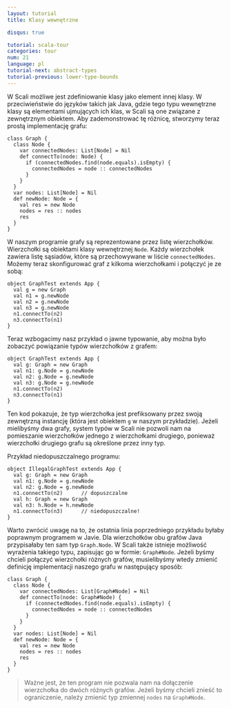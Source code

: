 ```yaml
---
layout: tutorial
title: Klasy wewnętrzne

disqus: true

tutorial: scala-tour
categories: tour
num: 21
language: pl
tutorial-next: abstract-types
tutorial-previous: lower-type-bounds
---
```


W Scali możliwe jest zdefiniowanie klasy jako element innej klasy. W przeciwieństwie do języków takich jak Java, gdzie tego typu wewnętrzne klasy są elementami ujmujących ich klas, w Scali są one związane z zewnętrznym obiektem. Aby zademonstrować tę różnicę, stworzymy teraz prostą implementację grafu:
 
```tut
class Graph {
  class Node {
    var connectedNodes: List[Node] = Nil
    def connectTo(node: Node) {
      if (connectedNodes.find(node.equals).isEmpty) {
        connectedNodes = node :: connectedNodes
      }
    }
  }
  var nodes: List[Node] = Nil
  def newNode: Node = {
    val res = new Node
    nodes = res :: nodes
    res
  }
}
```
 
W naszym programie grafy są reprezentowane przez listę wierzchołków. Wierzchołki są obiektami klasy wewnętrznej `Node`. Każdy wierzchołek zawiera listę sąsiadów, które są przechowywane w liście `connectedNodes`. Możemy teraz skonfigurować graf z kilkoma wierzchołkami i połączyć je ze sobą:
 
```tut
object GraphTest extends App {
  val g = new Graph
  val n1 = g.newNode
  val n2 = g.newNode
  val n3 = g.newNode
  n1.connectTo(n2)
  n3.connectTo(n1)
}
```
 
Teraz wzbogacimy nasz przykład o jawne typowanie, aby można było zobaczyć powiązanie typów wierzchołków z grafem:
 
```tut
object GraphTest extends App {
  val g: Graph = new Graph
  val n1: g.Node = g.newNode
  val n2: g.Node = g.newNode
  val n3: g.Node = g.newNode
  n1.connectTo(n2)
  n3.connectTo(n1)
}
```
 
Ten kod pokazuje, że typ wierzchołka jest prefiksowany przez swoją zewnętrzną instancję (która jest obiektem `g` w naszym przykładzie). Jeżeli mielibyśmy dwa grafy, system typów w Scali nie pozwoli nam na pomieszanie wierzchołków jednego z wierzchołkami drugiego, ponieważ wierzchołki drugiego grafu są określone przez inny typ.

Przykład niedopuszczalnego programu:
 
```tut:fail
object IllegalGraphTest extends App {
  val g: Graph = new Graph
  val n1: g.Node = g.newNode
  val n2: g.Node = g.newNode
  n1.connectTo(n2)      // dopuszczalne
  val h: Graph = new Graph
  val n3: h.Node = h.newNode
  n1.connectTo(n3)      // niedopuszczalne!
}
```
 
Warto zwrócić uwagę na to, że ostatnia linia poprzedniego przykładu byłaby poprawnym programem w Javie. Dla wierzchołków obu grafów Java przypisałaby ten sam typ `Graph.Node`. W Scali także istnieje możliwość wyrażenia takiego typu, zapisując go w formie: `Graph#Node`. Jeżeli byśmy chcieli połączyć wierzchołki różnych grafów, musielibyśmy wtedy zmienić definicję implementacji naszego grafu w następujący sposób:
 
```tut
class Graph {
  class Node {
    var connectedNodes: List[Graph#Node] = Nil
    def connectTo(node: Graph#Node) {
      if (connectedNodes.find(node.equals).isEmpty) {
        connectedNodes = node :: connectedNodes
      }
    }
  }
  var nodes: List[Node] = Nil
  def newNode: Node = {
    val res = new Node
    nodes = res :: nodes
    res
  }
}
```
 
> Ważne jest, że ten program nie pozwala nam na dołączenie wierzchołka do dwóch różnych grafów. Jeżeli byśmy chcieli znieść to ograniczenie, należy zmienić typ zmiennej `nodes` na `Graph#Node`.
